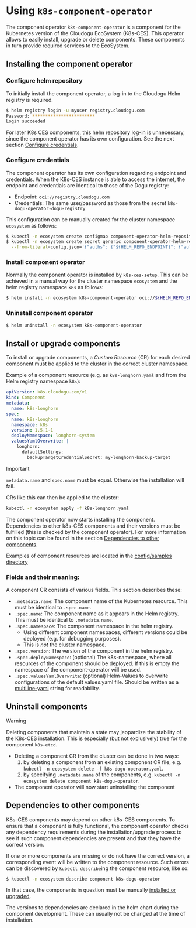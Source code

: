 # Using `k8s-component-operator`

The component operator `k8s-component-operator` is a component for the Kubernetes version of the Cloudogu EcoSystem (K8s-CES). This operator allows to easily install, upgrade or delete components. These components in turn provide required services to the EcoSystem.

## Installing the component operator

### Configure helm repository

To initially install the component operator, a log-in to the Cloudogu Helm registry is required.

```bash
$ helm registry login -u myuser registry.cloudogu.com
Password: ************************
Login succeeded
```

For later K8s CES components, this helm repository log-in is unnecessary, since the component operator has its own configuration. See the next section [Configure credentials](#configure-credentials).

### Configure credentials

The component operator has its own configuration regarding endpoint and credentials. When the K8s-CES instance is able to access the internet, the endpoint and credentials are identical to those of the Dogu registry:
- Endpoint: `oci://registry.cloudogu.com`
- Credentials: The same user/password as those from the secret `k8s-dogu-operator-dogu-registry`

This configuration can be manually created for the cluster namespace `ecosystem` as follows:

```bash
$ kubectl -n ecosystem create configmap component-operator-helm-repository --from-literal=endpoint="${HELM_REPO_ENDPOINT}" --from-literal=schema=oci
$ kubectl -n ecosystem create secret generic component-operator-helm-registry \
  --from-literal=config.json='{"auths": {"${HELM_REPO_ENDPOINT}": {"auth": "$(shell printf "%s:%s" "${HELM_REPO_USERNAME}" "${HELM_REPO_PASSWORD}" | base64 -w0)"}}}'
```

### Install component operator

Normally the component operator is installed by `k8s-ces-setup`. This can be achieved in a manual way for the cluster namespace `ecosystem` and the helm registry namespace `k8s` as follows:

```bash
$ helm install -n ecosystem k8s-component-operator oci://${HELM_REPO_ENDPOINT}/k8s/k8s-component-operator --version ${DESIRED_VERSION}
```

### Uninstall component operator

```bash
$ helm uninstall -n ecosystem k8s-component-operator
```

## Install or upgrade components

To install or upgrade components, a _Custom Resource_ (CR) for each desired component must be applied to the cluster in the correct cluster namespace.

Example of a component resource (e.g. as `k8s-longhorn.yaml` and from the Helm registry namespace `k8s`):

```yaml
apiVersion: k8s.cloudogu.com/v1
kind: Component
metadata:
  name: k8s-longhorn
spec:
  name: k8s-longhorn
  namespace: k8s
  version: 1.5.1-1
  deployNamespace: longhorn-system
  valuesYamlOverwrite: |
    longhorn:
      defaultSettings:
        backupTargetCredentialSecret: my-longhorn-backup-target
```

> [!IMPORTANT]
> `metadata.name` and `spec.name` must be equal.
> Otherwise the installation will fail.

CRs like this can then be applied to the cluster:

```bash
kubectl -n ecosystem apply -f k8s-longhorn.yaml
```

The component operator now starts installing the component. Dependencies to other k8s-CES components and their versions must be fulfilled (this is checked by the component operator). For more information on this topic can be found in the section [Dependencies to other components](#Dependencies-to-other-components).

Examples of component resources are located in the [config/samples directory](../../config/samples)

### Fields and their meaning:

A component CR consists of various fields. This section describes these:

- `.metadata.name`: The component name of the Kubernetes resource. This must be identical to `.spec.name`.
- `.spec.name`: The component name as it appears in the Helm registry. This must be identical to `.metadata.name`.
- `.spec.namespace`: The component namespace in the helm registry.
  - Using different component namespaces, different versions could be deployed (e.g. for debugging purposes).
  - This is _not_ the cluster namespace.
- `.spec.version`: The version of the component in the helm registry.
- `.spec.deployNamespace`: (optional) The k8s-namespace, where all resources of the component should be deployed. If this is empty the namespace of the component-operator will be used.
- `.spec.valuesYamlOverwrite`: (optional) Helm-Values to overwrite configurations of the default values.yaml file. Should be written as a [multiline-yaml](https://yaml-multiline.info/) string for readability.

## Uninstall components

> [!WARNING]
> Deleting components that maintain a state may jeopardize the stability of the K8s-CES installation.
> This is especially (but not exclusively) true for the component `k8s-etcd`.

- Deleting a component CR from the cluster can be done in two ways:
  1. by deleting a component from an existing component CR file, e.g. `kubectl -n ecosystem delete -f k8s-dogu-operator.yaml`.
  2. by specifying `.metadata.name` of the components, e.g. `kubectl -n ecosystem delete component k8s-dogu-operator`.
- The component operator will now start uninstalling the component

## Dependencies to other components

K8s-CES components may depend on other k8s-CES components. To ensure that a component is fully functional, the component operator checks any dependency requirements during the installation/upgrade process to see if such component dependencies are present and that they have the correct version.

If one or more components are missing or do not have the correct version, a corresponding event will be written to the component resource. Such errors can be discovered by `kubectl describe`ing the component resource, like so:

```bash
$ kubectl -n ecosystem describe component k8s-dogu-operator
```

In that case, the components in question must be manually [installed or upgraded](#Install-or-upgrade-components).

The versions to dependencies are declared in the helm chart during the component development. These can usually not be changed at the time of installation.
